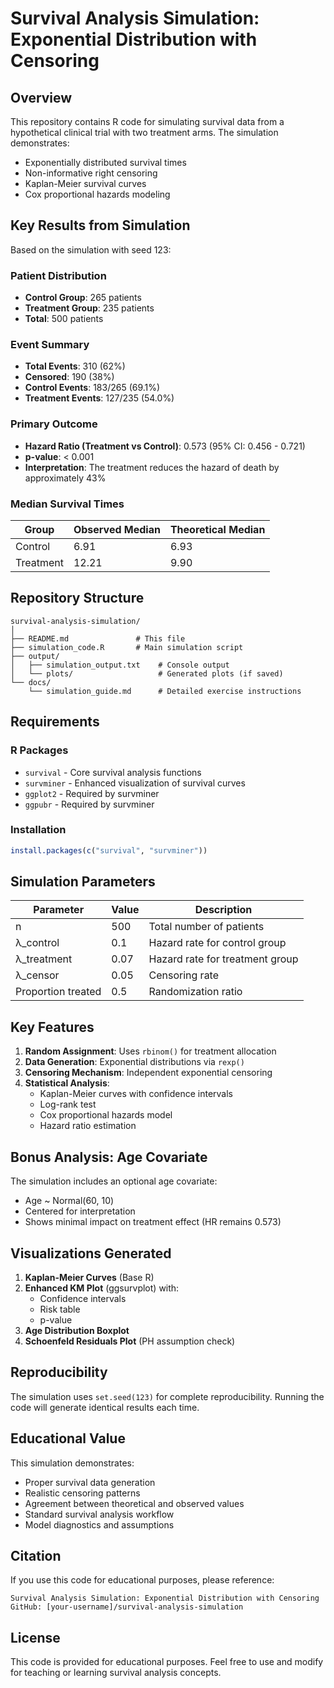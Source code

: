 # Survival Analysis Simulation: Exponential Distribution with Censoring

## Overview

This repository contains R code for simulating survival data from a hypothetical clinical trial with two treatment arms. The simulation demonstrates:
- Exponentially distributed survival times
- Non-informative right censoring
- Kaplan-Meier survival curves
- Cox proportional hazards modeling

## Key Results from Simulation

Based on the simulation with seed 123:

### Patient Distribution
- **Control Group**: 265 patients
- **Treatment Group**: 235 patients
- **Total**: 500 patients

### Event Summary
- **Total Events**: 310 (62%)
- **Censored**: 190 (38%)
- **Control Events**: 183/265 (69.1%)
- **Treatment Events**: 127/235 (54.0%)

### Primary Outcome
- **Hazard Ratio (Treatment vs Control)**: 0.573 (95% CI: 0.456 - 0.721)
- **p-value**: < 0.001
- **Interpretation**: The treatment reduces the hazard of death by approximately 43%

### Median Survival Times
| Group | Observed Median | Theoretical Median |
|-------|-----------------|-------------------|
| Control | 6.91 | 6.93 |
| Treatment | 12.21 | 9.90 |

## Repository Structure

```
survival-analysis-simulation/
│
├── README.md               # This file
├── simulation_code.R       # Main simulation script
├── output/
│   ├── simulation_output.txt    # Console output
│   └── plots/                   # Generated plots (if saved)
└── docs/
    └── simulation_guide.md      # Detailed exercise instructions
```

## Requirements

### R Packages
- `survival` - Core survival analysis functions
- `survminer` - Enhanced visualization of survival curves
- `ggplot2` - Required by survminer
- `ggpubr` - Required by survminer

### Installation
```r
install.packages(c("survival", "survminer"))
```

## Simulation Parameters

| Parameter | Value | Description |
|-----------|-------|-------------|
| n | 500 | Total number of patients |
| λ_control | 0.1 | Hazard rate for control group |
| λ_treatment | 0.07 | Hazard rate for treatment group |
| λ_censor | 0.05 | Censoring rate |
| Proportion treated | 0.5 | Randomization ratio |

## Key Features

1. **Random Assignment**: Uses `rbinom()` for treatment allocation
2. **Data Generation**: Exponential distributions via `rexp()`
3. **Censoring Mechanism**: Independent exponential censoring
4. **Statistical Analysis**:
   - Kaplan-Meier curves with confidence intervals
   - Log-rank test
   - Cox proportional hazards model
   - Hazard ratio estimation

## Bonus Analysis: Age Covariate

The simulation includes an optional age covariate:
- Age ~ Normal(60, 10)
- Centered for interpretation
- Shows minimal impact on treatment effect (HR remains 0.573)

## Visualizations Generated

1. **Kaplan-Meier Curves** (Base R)
2. **Enhanced KM Plot** (ggsurvplot) with:
   - Confidence intervals
   - Risk table
   - p-value
3. **Age Distribution Boxplot**
4. **Schoenfeld Residuals Plot** (PH assumption check)

## Reproducibility

The simulation uses `set.seed(123)` for complete reproducibility. Running the code will generate identical results each time.

## Educational Value

This simulation demonstrates:
- Proper survival data generation
- Realistic censoring patterns
- Agreement between theoretical and observed values
- Standard survival analysis workflow
- Model diagnostics and assumptions

## Citation

If you use this code for educational purposes, please reference:
```
Survival Analysis Simulation: Exponential Distribution with Censoring
GitHub: [your-username]/survival-analysis-simulation
```

## License

This code is provided for educational purposes. Feel free to use and modify for teaching or learning survival analysis concepts.
